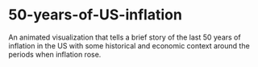 # 50-years-of-US-inflation
An animated visualization that tells a brief story of the last 50 years of inflation in the US with some historical and economic context around the periods when inflation rose.
